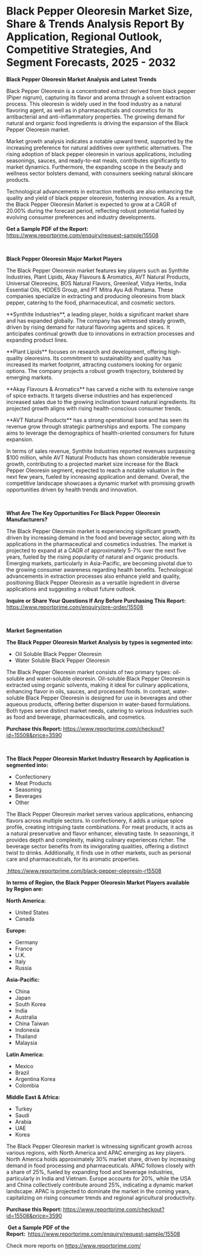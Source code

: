 <p><h1>Black Pepper Oleoresin Market Size, Share & Trends Analysis Report By Application, Regional Outlook, Competitive Strategies, And Segment Forecasts, 2025 - 2032</h1></p><p><strong>Black Pepper Oleoresin Market Analysis and Latest Trends</strong></p>
<p><p>Black Pepper Oleoresin is a concentrated extract derived from black pepper (Piper nigrum), capturing its flavor and aroma through a solvent extraction process. This oleoresin is widely used in the food industry as a natural flavoring agent, as well as in pharmaceuticals and cosmetics for its antibacterial and anti-inflammatory properties. The growing demand for natural and organic food ingredients is driving the expansion of the Black Pepper Oleoresin market.</p><p>Market growth analysis indicates a notable upward trend, supported by the increasing preference for natural additives over synthetic alternatives. The rising adoption of black pepper oleoresin in various applications, including seasonings, sauces, and ready-to-eat meals, contributes significantly to market dynamics. Furthermore, the expanding scope in the beauty and wellness sector bolsters demand, with consumers seeking natural skincare products.</p><p>Technological advancements in extraction methods are also enhancing the quality and yield of black pepper oleoresin, fostering innovation. As a result, the Black Pepper Oleoresin Market is expected to grow at a CAGR of 20.00% during the forecast period, reflecting robust potential fueled by evolving consumer preferences and industry developments.</p></p>
<p><strong>Get a Sample PDF of the Report:&nbsp;</strong> <a href="https://www.reportprime.com/enquiry/request-sample/15508?utm_campaign=2247&utm_medium=2&utm_source=Github&utm_content=ia&utm_term=20032025&utm_id=black-pepper-oleoresin">https://www.reportprime.com/enquiry/request-sample/15508</a></p>
<p>&nbsp;</p>
<p><strong>Black Pepper Oleoresin Major Market Players</strong></p>
<p><p>The Black Pepper Oleoresin market features key players such as Synthite Industries, Plant Lipids, Akay Flavours & Aromatics, AVT Natural Products, Universal Oleoresins, BOS Natural Flavors, Greenleaf, Vidya Herbs, India Essential Oils, HDDES Group, and PT Mitra Ayu Adi Pratama. These companies specialize in extracting and producing oleoresins from black pepper, catering to the food, pharmaceutical, and cosmetic sectors.</p><p>**Synthite Industries**, a leading player, holds a significant market share and has expanded globally. The company has witnessed steady growth, driven by rising demand for natural flavoring agents and spices. It anticipates continual growth due to innovations in extraction processes and expanding product lines.</p><p>**Plant Lipids** focuses on research and development, offering high-quality oleoresins. Its commitment to sustainability and quality has increased its market footprint, attracting customers looking for organic options. The company projects a robust growth trajectory, bolstered by emerging markets.</p><p>**Akay Flavours & Aromatics** has carved a niche with its extensive range of spice extracts. It targets diverse industries and has experienced increased sales due to the growing inclination toward natural ingredients. Its projected growth aligns with rising health-conscious consumer trends.</p><p>**AVT Natural Products** has a strong operational base and has seen its revenue grow through strategic partnerships and exports. The company aims to leverage the demographics of health-oriented consumers for future expansion.</p><p>In terms of sales revenue, Synthite Industries reported revenues surpassing $100 million, while AVT Natural Products has shown considerable revenue growth, contributing to a projected market size increase for the Black Pepper Oleoresin segment, expected to reach a notable valuation in the next few years, fueled by increasing application and demand. Overall, the competitive landscape showcases a dynamic market with promising growth opportunities driven by health trends and innovation.</p></p>
<p>&nbsp;</p>
<p><strong>What Are The Key Opportunities For Black Pepper Oleoresin Manufacturers?</strong></p>
<p><p>The Black Pepper Oleoresin market is experiencing significant growth, driven by increasing demand in the food and beverage sector, along with its applications in the pharmaceutical and cosmetics industries. The market is projected to expand at a CAGR of approximately 5-7% over the next five years, fueled by the rising popularity of natural and organic products. Emerging markets, particularly in Asia-Pacific, are becoming pivotal due to the growing consumer awareness regarding health benefits. Technological advancements in extraction processes also enhance yield and quality, positioning Black Pepper Oleoresin as a versatile ingredient in diverse applications and suggesting a robust future outlook.</p></p>
<p><strong>Inquire or Share Your Questions If Any Before Purchasing This Report:</strong> <a href="https://www.reportprime.com/enquiry/pre-order/15508?utm_campaign=2247&utm_medium=2&utm_source=Github&utm_content=ia&utm_term=20032025&utm_id=black-pepper-oleoresin">https://www.reportprime.com/enquiry/pre-order/15508</a></p>
<p>&nbsp;</p>
<p><strong>Market Segmentation</strong></p>
<p><strong>The Black Pepper Oleoresin Market Analysis by types is segmented into:</strong></p>
<p><ul><li>Oil Soluble Black Pepper Oleoresin</li><li>Water Soluble Black Pepper Oleoresin</li></ul></p>
<p><p>The Black Pepper Oleoresin market consists of two primary types: oil-soluble and water-soluble oleoresin. Oil-soluble Black Pepper Oleoresin is extracted using organic solvents, making it ideal for culinary applications, enhancing flavor in oils, sauces, and processed foods. In contrast, water-soluble Black Pepper Oleoresin is designed for use in beverages and other aqueous products, offering better dispersion in water-based formulations. Both types serve distinct market needs, catering to various industries such as food and beverage, pharmaceuticals, and cosmetics.</p></p>
<p><strong>Purchase this Report:&nbsp;</strong><a href="https://www.reportprime.com/checkout?id=15508&price=3590&utm_campaign=2247&utm_medium=2&utm_source=Github&utm_content=ia&utm_term=20032025&utm_id=black-pepper-oleoresin">https://www.reportprime.com/checkout?id=15508&price=3590</a></p>
<p>&nbsp;</p>
<p><strong>The Black Pepper Oleoresin Market Industry Research by Application is segmented into:</strong></p>
<p><ul><li>Confectionery</li><li>Meat Products</li><li>Seasoning</li><li>Beverages</li><li>Other</li></ul></p>
<p><p>The Black Pepper Oleoresin market serves various applications, enhancing flavors across multiple sectors. In confectionery, it adds a unique spice profile, creating intriguing taste combinations. For meat products, it acts as a natural preservative and flavor enhancer, elevating taste. In seasonings, it provides depth and complexity, making culinary experiences richer. The beverage sector benefits from its invigorating qualities, offering a distinct twist to drinks. Additionally, it finds use in other markets, such as personal care and pharmaceuticals, for its aromatic properties.</p></p>
<p><a href="https://www.reportprime.com/black-pepper-oleoresin-r15508?utm_campaign=2247&utm_medium=2&utm_source=Github&utm_content=ia&utm_term=20032025&utm_id=black-pepper-oleoresin">&nbsp;https://www.reportprime.com/black-pepper-oleoresin-r15508</a></p>
<p><strong>In terms of Region, the Black Pepper Oleoresin Market Players available by Region are:</strong></p>
<p>
    <p> <strong> North America: </strong>
        <ul>
            <li>United States</li>
            <li>Canada</li>
        </ul>
        </p> 
    <p> <strong> Europe: </strong>
        <ul>
            <li>Germany</li>
            <li>France</li>
            <li>U.K.</li>
            <li>Italy</li>
            <li>Russia</li>
        </ul>
        </p> 
    <p> <strong> Asia-Pacific: </strong>
        <ul>
            <li>China</li>
            <li>Japan</li>
            <li>South Korea</li>
            <li>India</li>
            <li>Australia</li>
            <li>China Taiwan</li>
            <li>Indonesia</li>
            <li>Thailand</li>
            <li>Malaysia</li>
        </ul>
        </p> 
    <p> <strong> Latin America: </strong>
        <ul>
            <li>Mexico</li>
            <li>Brazil</li>
            <li>Argentina Korea</li>
            <li>Colombia</li>
        </ul>
        </p> 
    <p> <strong> Middle East & Africa: </strong>
        <ul>
            <li>Turkey</li>
            <li>Saudi</li>
            <li>Arabia</li>
            <li>UAE</li>
            <li>Korea</li>
        </ul>
    </p>
    </p>
<p><p>The Black Pepper Oleoresin market is witnessing significant growth across various regions, with North America and APAC emerging as key players. North America holds approximately 30% market share, driven by increasing demand in food processing and pharmaceuticals. APAC follows closely with a share of 25%, fueled by expanding food and beverage industries, particularly in India and Vietnam. Europe accounts for 20%, while the USA and China collectively contribute around 25%, indicating a dynamic market landscape. APAC is projected to dominate the market in the coming years, capitalizing on rising consumer trends and regional agricultural productivity.</p></p>
<p><strong>Purchase this Report: </strong><a href="https://www.reportprime.com/checkout?id=15508&price=3590&utm_campaign=2247&utm_medium=2&utm_source=Github&utm_content=ia&utm_term=20032025&utm_id=black-pepper-oleoresin">https://www.reportprime.com/checkout?id=15508&price=3590</a></p>
<p>&nbsp;<strong>Get a Sample PDF of the Report:&nbsp;&nbsp;</strong><a href="https://www.reportprime.com/enquiry/request-sample/15508?utm_campaign=2247&utm_medium=2&utm_source=Github&utm_content=ia&utm_term=20032025&utm_id=black-pepper-oleoresin">https://www.reportprime.com/enquiry/request-sample/15508</a></p>
<p><strong></strong></p>
<p>Check more reports on <a href="https://www.reportprime.com/?utm_campaign=2247&utm_medium=2&utm_source=Github&utm_content=ia&utm_term=20032025&utm_id=black-pepper-oleoresin">https://www.reportprime.com/</a></p>